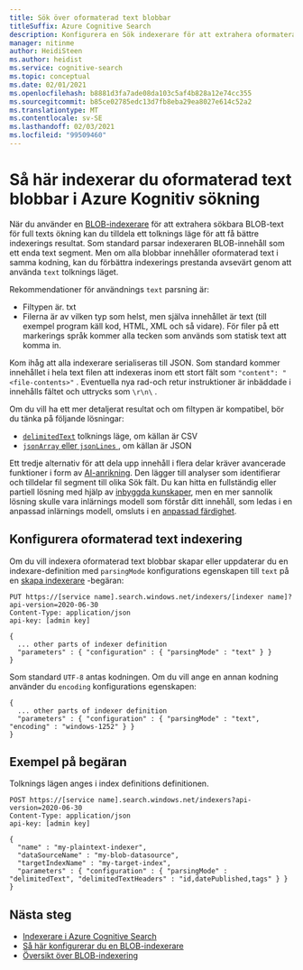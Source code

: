 ```yaml
---
title: Sök över oformaterad text blobbar
titleSuffix: Azure Cognitive Search
description: Konfigurera en Sök indexerare för att extrahera oformaterad text från Azure-blobbar för full texts ökning i Azure Kognitiv sökning.
manager: nitinme
author: HeidiSteen
ms.author: heidist
ms.service: cognitive-search
ms.topic: conceptual
ms.date: 02/01/2021
ms.openlocfilehash: b8881d3fa7ade08da103c5af4b828a12e74cc355
ms.sourcegitcommit: b85ce02785edc13d7fb8eba29ea8027e614c52a2
ms.translationtype: MT
ms.contentlocale: sv-SE
ms.lasthandoff: 02/03/2021
ms.locfileid: "99509460"
---
```

# <a name="how-to-index-plain-text-blobs-in-azure-cognitive-search"></a>Så här indexerar du oformaterad text blobbar i Azure Kognitiv sökning

När du använder en [BLOB-indexerare](search-howto-indexing-azure-blob-storage.md) för att extrahera sökbara BLOB-text för full texts ökning kan du tilldela ett tolknings läge för att få bättre indexerings resultat. Som standard parsar indexeraren BLOB-innehåll som ett enda text segment. Men om alla blobbar innehåller oformaterad text i samma kodning, kan du förbättra indexerings prestanda avsevärt genom att använda `text` tolknings läget.

Rekommendationer för användnings `text` parsning är:

+ Filtypen är. txt
+ Filerna är av vilken typ som helst, men själva innehållet är text (till exempel program käll kod, HTML, XML och så vidare). För filer på ett markerings språk kommer alla tecken som används som statisk text att komma in.

Kom ihåg att alla indexerare serialiseras till JSON. Som standard kommer innehållet i hela text filen att indexeras inom ett stort fält som `"content": "<file-contents>"` . Eventuella nya rad-och retur instruktioner är inbäddade i innehålls fältet och uttrycks som `\r\n\` .

Om du vill ha ett mer detaljerat resultat och om filtypen är kompatibel, bör du tänka på följande lösningar:

+ [`delimitedText`](search-howto-index-csv-blobs.md) tolknings läge, om källan är CSV
+ [ `jsonArray` eller `jsonLines` ](search-howto-index-json-blobs.md), om källan är JSON

Ett tredje alternativ för att dela upp innehåll i flera delar kräver avancerade funktioner i form av [AI-anrikning](cognitive-search-concept-intro.md). Den lägger till analyser som identifierar och tilldelar fil segment till olika Sök fält. Du kan hitta en fullständig eller partiell lösning med hjälp av [inbyggda kunskaper](cognitive-search-predefined-skills.md), men en mer sannolik lösning skulle vara inlärnings modell som förstår ditt innehåll, som ledas i en anpassad inlärnings modell, omsluts i en [anpassad färdighet](cognitive-search-custom-skill-interface.md).

## <a name="set-up-plain-text-indexing"></a>Konfigurera oformaterad text indexering

Om du vill indexera oformaterad text blobbar skapar eller uppdaterar du en indexare-definition med `parsingMode` konfigurations egenskapen till `text` på en [skapa indexerare](/rest/api/searchservice/create-indexer) -begäran:

```http
PUT https://[service name].search.windows.net/indexers/[indexer name]?api-version=2020-06-30
Content-Type: application/json
api-key: [admin key]

{
  ... other parts of indexer definition
  "parameters" : { "configuration" : { "parsingMode" : "text" } }
}
```

Som standard `UTF-8` antas kodningen. Om du vill ange en annan kodning använder du `encoding` konfigurations egenskapen: 

```http
{
  ... other parts of indexer definition
  "parameters" : { "configuration" : { "parsingMode" : "text", "encoding" : "windows-1252" } }
}
```

## <a name="request-example"></a>Exempel på begäran

Tolknings lägen anges i index definitions definitionen.

```http
POST https://[service name].search.windows.net/indexers?api-version=2020-06-30
Content-Type: application/json
api-key: [admin key]

{
  "name" : "my-plaintext-indexer",
  "dataSourceName" : "my-blob-datasource",
  "targetIndexName" : "my-target-index",
  "parameters" : { "configuration" : { "parsingMode" : "delimitedText", "delimitedTextHeaders" : "id,datePublished,tags" } }
}
```

## <a name="next-steps"></a>Nästa steg

+ [Indexerare i Azure Cognitive Search](search-indexer-overview.md)
+ [Så här konfigurerar du en BLOB-indexerare](search-howto-indexing-azure-blob-storage.md)
+ [Översikt över BLOB-indexering](search-blob-storage-integration.md)